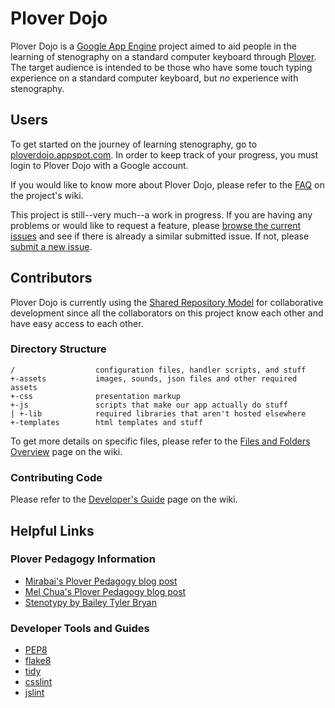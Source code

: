 Plover Dojo
===========
Plover Dojo is a [Google App Engine](https://developers.google.com/appengine/) project aimed to aid people in the learning of stenography on a standard computer keyboard through [Plover](http://plover.stenoknight.com/). The target audience is intended to be those who have some touch typing experience on a standard computer keyboard, but *no* experience with stenography.

Users
-----
To get started on the journey of learning stenography, go to [ploverdojo.appspot.com](http://ploverdojo.appspot.com/). In order to keep track of your progress, you must login to Plover Dojo with a Google account.

If you would like to know more about Plover Dojo, please refer to the [FAQ](https://github.com/cyanos/ploverdojo/wiki/FAQ) on the project's wiki.

This project is still--very much--a work in progress. If you are having any problems or would like to request a feature, please [browse the current issues](https://github.com/cyanos/ploverdojo/issues) and see if there is already a similar submitted issue. If not, please [submit a new issue](https://github.com/cyanos/ploverdojo/issues/new).

Contributors
------------
Plover Dojo is currently using the [Shared Repository Model](https://help.github.com/articles/using-pull-requests) for collaborative development since all the collaborators on this project know each other and have easy access to each other. 

### Directory Structure
    /                  configuration files, handler scripts, and stuff
    +-assets           images, sounds, json files and other required assets
    +-css              presentation markup
    +-js               scripts that make our app actually do stuff
    | +-lib            required libraries that aren't hosted elsewhere
    +-templates        html templates and stuff
To get more details on specific files, please refer to the [Files and Folders Overview](https://github.com/cyanos/ploverdojo/wiki/Files-and-Folders-Overview) page on the wiki.

### Contributing Code
Please refer to the [Developer's Guide](https://github.com/cyanos/ploverdojo/wiki/Developer's-Guide) page on the wiki.

Helpful Links
-------------
### Plover Pedagogy Information
- [Mirabai's Plover Pedagogy blog post](http://plover.stenoknight.com/2012/05/plover-pedagogy.html)
- [Mel Chua's Plover Pedagogy blog post](http://blog.melchua.com/2012/05/13/applying-pedagogical-skillz-to-foss-projects-plover-case-study/)
- [Stenotypy by Bailey Tyler Bryan](http://books.google.com/books?id=T6ABAAAAYAAJ&pg=PP1#v=onepage&q&f=false)

### Developer Tools and Guides
- [PEP8](http://www.python.org/dev/peps/pep-0008/)
- [flake8](http://pypi.python.org/pypi/flake8/)
- [tidy](http://www.w3.org/People/Raggett/tidy/) 
- [csslint](http://csslint.net/)
- [jslint](http://www.jslint.com/)